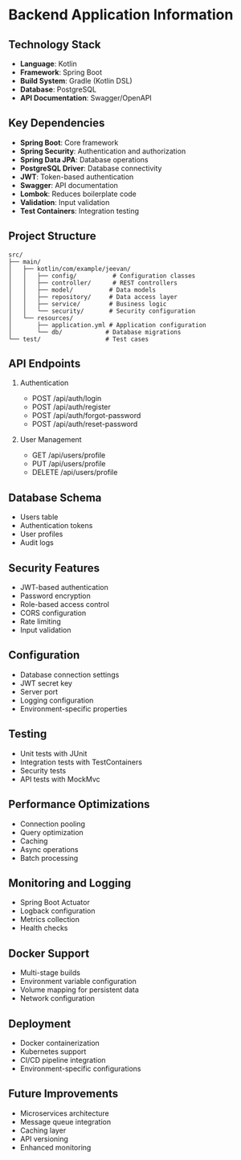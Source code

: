 # Backend Application Information

## Technology Stack
- **Language**: Kotlin
- **Framework**: Spring Boot
- **Build System**: Gradle (Kotlin DSL)
- **Database**: PostgreSQL
- **API Documentation**: Swagger/OpenAPI

## Key Dependencies
- **Spring Boot**: Core framework
- **Spring Security**: Authentication and authorization
- **Spring Data JPA**: Database operations
- **PostgreSQL Driver**: Database connectivity
- **JWT**: Token-based authentication
- **Swagger**: API documentation
- **Lombok**: Reduces boilerplate code
- **Validation**: Input validation
- **Test Containers**: Integration testing

## Project Structure
```
src/
├── main/
│   ├── kotlin/com/example/jeevan/
│   │   ├── config/          # Configuration classes
│   │   ├── controller/      # REST controllers
│   │   ├── model/          # Data models
│   │   ├── repository/     # Data access layer
│   │   ├── service/        # Business logic
│   │   └── security/       # Security configuration
│   └── resources/
│       ├── application.yml # Application configuration
│       └── db/            # Database migrations
└── test/                  # Test cases
```

## API Endpoints
1. Authentication
   - POST /api/auth/login
   - POST /api/auth/register
   - POST /api/auth/forgot-password
   - POST /api/auth/reset-password

2. User Management
   - GET /api/users/profile
   - PUT /api/users/profile
   - DELETE /api/users/profile

## Database Schema
- Users table
- Authentication tokens
- User profiles
- Audit logs

## Security Features
- JWT-based authentication
- Password encryption
- Role-based access control
- CORS configuration
- Rate limiting
- Input validation

## Configuration
- Database connection settings
- JWT secret key
- Server port
- Logging configuration
- Environment-specific properties

## Testing
- Unit tests with JUnit
- Integration tests with TestContainers
- Security tests
- API tests with MockMvc

## Performance Optimizations
- Connection pooling
- Query optimization
- Caching
- Async operations
- Batch processing

## Monitoring and Logging
- Spring Boot Actuator
- Logback configuration
- Metrics collection
- Health checks

## Docker Support
- Multi-stage builds
- Environment variable configuration
- Volume mapping for persistent data
- Network configuration

## Deployment
- Docker containerization
- Kubernetes support
- CI/CD pipeline integration
- Environment-specific configurations

## Future Improvements
- Microservices architecture
- Message queue integration
- Caching layer
- API versioning
- Enhanced monitoring 